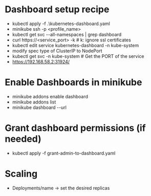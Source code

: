 # Dashboard setup recipe
- kubectl apply -f .\kubernetes-dashboard.yaml
- minikube ssh -p <profile_name>
- kubectl get svc --all-namespaces | grep dashboard
- curl https://<service_port> -k                            # k: ignore ssl certificates
- kubectl edit service kubernetes-dashboard -n kube-system
- modify spec type of ClusterIP to NodePort
- kubectl get svc -n kube-system                            # Get the PORT of the service
- https://192.168.58.2:31924/

# Enable Dashboards in minikube
- minikube addons enable dashboard
- minikube addons list
- minikube dashboard --url

# Grant dashboard permissions (if needed)
- kubectl apply -f grant-admin-to-dashboard.yaml

# Scaling
- Deployments/name -> set the desired replicas